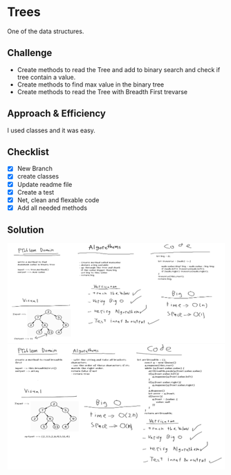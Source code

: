 # Trees
One of the data structures.
## Challenge
- Create methods to read the Tree and add to binary search and check if tree contain a value.
- Create methods to find max value in the binary tree
- Create methods to read the Tree with Breadth First trevarse

## Approach & Efficiency
I used classes and it was easy.
## Checklist
- [x] New Branch
- [x] create classes
- [x] Update readme file
- [x] Create a test
- [x] Net, clean and flexable code
- [x] Add all needed methods

## Solution

![max](../../assets/findMax.png)
![breadth](../../assets/breadth.png)